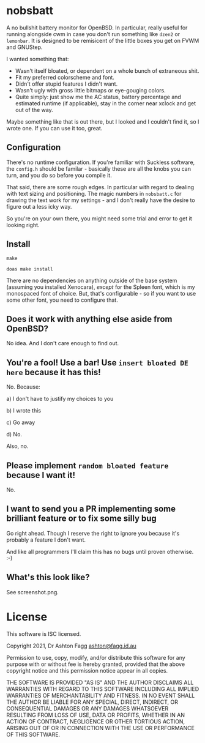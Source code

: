 # nobsbatt

A no bullshit battery monitor for OpenBSD. In particular, really
useful for running alongside cwm in case you don't run something like
`dzen2` or `lemonbar`. It is designed to be remisicent of the little
boxes you get on FVWM and GNUStep.

I wanted something that:

- Wasn't itself bloated, or dependent on a whole bunch of extraneous shit.
- Fit my preferred colorscheme and font.
- Didn't offer stupid features I didn't want.
- Wasn't ugly with gross little bitmaps or eye-gouging colors.
- Quite simply: just show me the AC status, battery percentage and
estimated runtime (if applicable), stay in the corner near xclock and
get out of the way.

Maybe something like that is out there, but I looked and I couldn't
find it, so I wrote one. If you can use it too, great.

## Configuration

There's no runtime configuration. If you're familiar with Suckless
software, the `config.h` should be familar - basically these are all
the knobs you can turn, and you do so before you compile it.

That said, there are some rough edges. In particular with regard to
dealing with text sizing and positioning. The magic numbers in
`nobsbatt.c` for drawing the text work for my settings - and I don't
really have the desire to figure out a less icky way.

So you're on your own there, you might need some trial and error to
get it looking right.

## Install

`make`

`doas make install`

There are no dependencies on anything outside of the base system
(assuming you installed Xenocara), *except* for the Spleen font, which
is my monospaced font of choice. But, that's configurable - so if you
want to use some other font, you need to configure that.

## Does it work with anything else aside from OpenBSD?

No idea. And I don't care enough to find out.

## You're a fool! Use a bar! Use `insert bloated DE here` because it has this!

No. Because:

a) I don't have to justify my choices to you

b) I wrote this

c) Go away

d) No.

Also, no.

## Please implement `random bloated feature` because I want it!

No.

## I want to send you a PR implementing some brilliant feature or to fix some silly bug

Go right ahead. Though I reserve the right to ignore you because it's
probably a feature I don't want.

And like all programmers I'll claim this has no bugs until proven otherwise. :-)

## What's this look like?

See screenshot.png.

# License

This software is ISC licensed.

Copyright 2021, Dr Ashton Fagg <ashton@fagg.id.au>

Permission to use, copy, modify, and/or distribute this software for
any purpose with or without fee is hereby granted, provided that the
above copyright notice and this permission notice appear in all
copies.

THE SOFTWARE IS PROVIDED "AS IS" AND THE AUTHOR DISCLAIMS ALL
WARRANTIES WITH REGARD TO THIS SOFTWARE INCLUDING ALL IMPLIED
WARRANTIES OF MERCHANTABILITY AND FITNESS. IN NO EVENT SHALL THE
AUTHOR BE LIABLE FOR ANY SPECIAL, DIRECT, INDIRECT, OR CONSEQUENTIAL
DAMAGES OR ANY DAMAGES WHATSOEVER RESULTING FROM LOSS OF USE, DATA OR
PROFITS, WHETHER IN AN ACTION OF CONTRACT, NEGLIGENCE OR OTHER
TORTIOUS ACTION, ARISING OUT OF OR IN CONNECTION WITH THE USE OR
PERFORMANCE OF THIS SOFTWARE.
